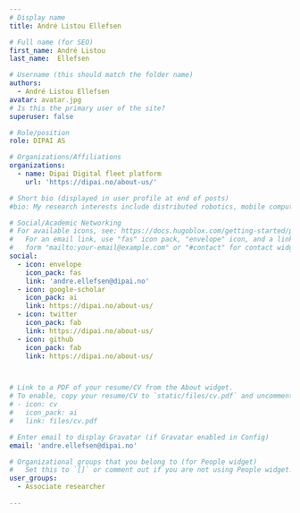 ```yaml
---
# Display name
title: André Listou Ellefsen

# Full name (for SEO)
first_name: André Listou
last_name:  Ellefsen

# Username (this should match the folder name)
authors:
  - André Listou Ellefsen
avatar: avatar.jpg
# Is this the primary user of the site?
superuser: false

# Role/position
role: DIPAI AS

# Organizations/Affiliations
organizations:
  - name: Dipai Digital fleet platform
    url: 'https://dipai.no/about-us/'

# Short bio (displayed in user profile at end of posts)
#bio: My research interests include distributed robotics, mobile computing and programmable matter.

# Social/Academic Networking
# For available icons, see: https://docs.hugoblox.com/getting-started/page-builder/#icons
#   For an email link, use "fas" icon pack, "envelope" icon, and a link in the
#   form "mailto:your-email@example.com" or "#contact" for contact widget.
social:
  - icon: envelope
    icon_pack: fas
    link: 'andre.ellefsen@dipai.no'
  - icon: google-scholar
    icon_pack: ai
    link: https://dipai.no/about-us/
  - icon: twitter
    icon_pack: fab
    link: https://dipai.no/about-us/
  - icon: github
    icon_pack: fab
    link: https://dipai.no/about-us/



# Link to a PDF of your resume/CV from the About widget.
# To enable, copy your resume/CV to `static/files/cv.pdf` and uncomment the lines below.
# - icon: cv
#   icon_pack: ai
#   link: files/cv.pdf

# Enter email to display Gravatar (if Gravatar enabled in Config)
email: 'andre.ellefsen@dipai.no'

# Organizational groups that you belong to (for People widget)
#   Set this to `[]` or comment out if you are not using People widget.
user_groups:
  - Associate researcher
 
---
```


